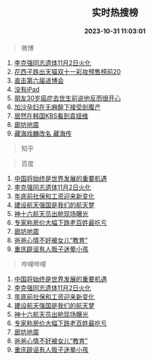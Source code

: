 <div align="center"><h2>实时热搜榜</h2><h4>2023-10-31 11:03:01</h4></div>

> 微博  

1. [李克强同志遗体11月2日火化](https://s.weibo.com/weibo?q=%23%E6%9D%8E%E5%85%8B%E5%BC%BA%E5%90%8C%E5%BF%97%E9%81%97%E4%BD%9311%E6%9C%882%E6%97%A5%E7%81%AB%E5%8C%96%23&t=31&band_rank=1&Refer=top)<br />
2. [花西子跌出天猫双十一彩妆预售榜前20](https://s.weibo.com/weibo?q=%23%E8%8A%B1%E8%A5%BF%E5%AD%90%E8%B7%8C%E5%87%BA%E5%A4%A9%E7%8C%AB%E5%8F%8C%E5%8D%81%E4%B8%80%E5%BD%A9%E5%A6%86%E9%A2%84%E5%94%AE%E6%A6%9C%E5%89%8D20%23&t=31&band_rank=2&Refer=top)<br />
3. [直击第六届进博会](https://s.weibo.com/weibo?q=%23%E7%9B%B4%E5%87%BB%E7%AC%AC%E5%85%AD%E5%B1%8A%E8%BF%9B%E5%8D%9A%E4%BC%9A%23&t=31&band_rank=3&Refer=top)<br />
4. [没有iPad](https://s.weibo.com/weibo?q=%23%E6%B2%A1%E6%9C%89iPad%23&t=31&band_rank=4&Refer=top)<br />
5. [朋友30岁癌症去世生前说他反而很开心](https://s.weibo.com/weibo?q=%23%E6%9C%8B%E5%8F%8B30%E5%B2%81%E7%99%8C%E7%97%87%E5%8E%BB%E4%B8%96%E7%94%9F%E5%89%8D%E8%AF%B4%E4%BB%96%E5%8F%8D%E8%80%8C%E5%BE%88%E5%BC%80%E5%BF%83%23&t=31&band_rank=5&Refer=top)<br />
6. [加沙孕妇在无麻醉下接受剖腹产](https://s.weibo.com/weibo?q=%23%E5%8A%A0%E6%B2%99%E5%AD%95%E5%A6%87%E5%9C%A8%E6%97%A0%E9%BA%BB%E9%86%89%E4%B8%8B%E6%8E%A5%E5%8F%97%E5%89%96%E8%85%B9%E4%BA%A7%23&t=31&band_rank=6&Refer=top)<br />
7. [居然在韩国KBS看到袁娅维](https://s.weibo.com/weibo?q=%23%E5%B1%85%E7%84%B6%E5%9C%A8%E9%9F%A9%E5%9B%BDKBS%E7%9C%8B%E5%88%B0%E8%A2%81%E5%A8%85%E7%BB%B4%23&t=31&band_rank=7&Refer=top)<br />
8. [廊坊地震](https://s.weibo.com/weibo?q=%E5%BB%8A%E5%9D%8A%E5%9C%B0%E9%9C%87&t=31&band_rank=8&Refer=top)<br />
9. [藏海戏麟改名 藏海传](https://s.weibo.com/weibo?q=%E8%97%8F%E6%B5%B7%E6%88%8F%E9%BA%9F%E6%94%B9%E5%90%8D%20%E8%97%8F%E6%B5%B7%E4%BC%A0&t=31&band_rank=9&Refer=top)<br />

> 知乎  


> 百度  

1. [中国将始终是世界发展的重要机遇](https://www.baidu.com/s?wd=%E4%B8%AD%E5%9B%BD%E5%B0%86%E5%A7%8B%E7%BB%88%E6%98%AF%E4%B8%96%E7%95%8C%E5%8F%91%E5%B1%95%E7%9A%84%E9%87%8D%E8%A6%81%E6%9C%BA%E9%81%87&sa=fyb_news&rsv_dl=fyb_news)<br />
2. [李克强同志遗体11月2日火化](https://www.baidu.com/s?wd=%E6%9D%8E%E5%85%8B%E5%BC%BA%E5%90%8C%E5%BF%97%E9%81%97%E4%BD%9311%E6%9C%882%E6%97%A5%E7%81%AB%E5%8C%96&sa=fyb_news&rsv_dl=fyb_news)<br />
3. [年底前社保和工资迎来新变化](https://www.baidu.com/s?wd=%E5%B9%B4%E5%BA%95%E5%89%8D%E7%A4%BE%E4%BF%9D%E5%92%8C%E5%B7%A5%E8%B5%84%E8%BF%8E%E6%9D%A5%E6%96%B0%E5%8F%98%E5%8C%96&sa=fyb_news&rsv_dl=fyb_news)<br />
4. [建设航天强国是我们的航天梦](https://www.baidu.com/s?wd=%E5%BB%BA%E8%AE%BE%E8%88%AA%E5%A4%A9%E5%BC%BA%E5%9B%BD%E6%98%AF%E6%88%91%E4%BB%AC%E7%9A%84%E8%88%AA%E5%A4%A9%E6%A2%A6&sa=fyb_news&rsv_dl=fyb_news)<br />
5. [神十六航天员出舱现场曝光](https://www.baidu.com/s?wd=%E7%A5%9E%E5%8D%81%E5%85%AD%E8%88%AA%E5%A4%A9%E5%91%98%E5%87%BA%E8%88%B1%E7%8E%B0%E5%9C%BA%E6%9B%9D%E5%85%89&sa=fyb_news&rsv_dl=fyb_news)<br />
6. [专家称房价大幅下跌老百姓最吃亏](https://www.baidu.com/s?wd=%E4%B8%93%E5%AE%B6%E7%A7%B0%E6%88%BF%E4%BB%B7%E5%A4%A7%E5%B9%85%E4%B8%8B%E8%B7%8C%E8%80%81%E7%99%BE%E5%A7%93%E6%9C%80%E5%90%83%E4%BA%8F&sa=fyb_news&rsv_dl=fyb_news)<br />
7. [廊坊地震](https://www.baidu.com/s?wd=%E5%BB%8A%E5%9D%8A%E5%9C%B0%E9%9C%87&sa=fyb_news&rsv_dl=fyb_news)<br />
8. [爸爸心情不好被女儿“教育”](https://www.baidu.com/s?wd=%E7%88%B8%E7%88%B8%E5%BF%83%E6%83%85%E4%B8%8D%E5%A5%BD%E8%A2%AB%E5%A5%B3%E5%84%BF%E2%80%9C%E6%95%99%E8%82%B2%E2%80%9D&sa=fyb_news&rsv_dl=fyb_news)<br />
9. [重庆辟谣有人贩子迷晕小孩](https://www.baidu.com/s?wd=%E9%87%8D%E5%BA%86%E8%BE%9F%E8%B0%A3%E6%9C%89%E4%BA%BA%E8%B4%A9%E5%AD%90%E8%BF%B7%E6%99%95%E5%B0%8F%E5%AD%A9&sa=fyb_news&rsv_dl=fyb_news)<br />

> 哔哩哔哩  

1. [中国将始终是世界发展的重要机遇](https://www.baidu.com/s?wd=%E4%B8%AD%E5%9B%BD%E5%B0%86%E5%A7%8B%E7%BB%88%E6%98%AF%E4%B8%96%E7%95%8C%E5%8F%91%E5%B1%95%E7%9A%84%E9%87%8D%E8%A6%81%E6%9C%BA%E9%81%87&sa=fyb_news&rsv_dl=fyb_news)<br />
2. [李克强同志遗体11月2日火化](https://www.baidu.com/s?wd=%E6%9D%8E%E5%85%8B%E5%BC%BA%E5%90%8C%E5%BF%97%E9%81%97%E4%BD%9311%E6%9C%882%E6%97%A5%E7%81%AB%E5%8C%96&sa=fyb_news&rsv_dl=fyb_news)<br />
3. [年底前社保和工资迎来新变化](https://www.baidu.com/s?wd=%E5%B9%B4%E5%BA%95%E5%89%8D%E7%A4%BE%E4%BF%9D%E5%92%8C%E5%B7%A5%E8%B5%84%E8%BF%8E%E6%9D%A5%E6%96%B0%E5%8F%98%E5%8C%96&sa=fyb_news&rsv_dl=fyb_news)<br />
4. [建设航天强国是我们的航天梦](https://www.baidu.com/s?wd=%E5%BB%BA%E8%AE%BE%E8%88%AA%E5%A4%A9%E5%BC%BA%E5%9B%BD%E6%98%AF%E6%88%91%E4%BB%AC%E7%9A%84%E8%88%AA%E5%A4%A9%E6%A2%A6&sa=fyb_news&rsv_dl=fyb_news)<br />
5. [神十六航天员出舱现场曝光](https://www.baidu.com/s?wd=%E7%A5%9E%E5%8D%81%E5%85%AD%E8%88%AA%E5%A4%A9%E5%91%98%E5%87%BA%E8%88%B1%E7%8E%B0%E5%9C%BA%E6%9B%9D%E5%85%89&sa=fyb_news&rsv_dl=fyb_news)<br />
6. [专家称房价大幅下跌老百姓最吃亏](https://www.baidu.com/s?wd=%E4%B8%93%E5%AE%B6%E7%A7%B0%E6%88%BF%E4%BB%B7%E5%A4%A7%E5%B9%85%E4%B8%8B%E8%B7%8C%E8%80%81%E7%99%BE%E5%A7%93%E6%9C%80%E5%90%83%E4%BA%8F&sa=fyb_news&rsv_dl=fyb_news)<br />
7. [廊坊地震](https://www.baidu.com/s?wd=%E5%BB%8A%E5%9D%8A%E5%9C%B0%E9%9C%87&sa=fyb_news&rsv_dl=fyb_news)<br />
8. [爸爸心情不好被女儿“教育”](https://www.baidu.com/s?wd=%E7%88%B8%E7%88%B8%E5%BF%83%E6%83%85%E4%B8%8D%E5%A5%BD%E8%A2%AB%E5%A5%B3%E5%84%BF%E2%80%9C%E6%95%99%E8%82%B2%E2%80%9D&sa=fyb_news&rsv_dl=fyb_news)<br />
9. [重庆辟谣有人贩子迷晕小孩](https://www.baidu.com/s?wd=%E9%87%8D%E5%BA%86%E8%BE%9F%E8%B0%A3%E6%9C%89%E4%BA%BA%E8%B4%A9%E5%AD%90%E8%BF%B7%E6%99%95%E5%B0%8F%E5%AD%A9&sa=fyb_news&rsv_dl=fyb_news)<br />
